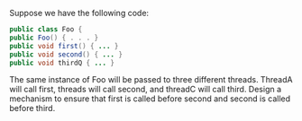 Suppose we have the following code:

```java
public class Foo {
public Foo() { . . . }
public void first() { ... }
public void second() { ... }
public void thirdQ { ... }
```

The same instance of Foo will be passed to three different threads. ThreadA will call
first, threads will call second, and threadC will call third. Design a mechanism
to ensure that first is called before second and second is called before
third.
